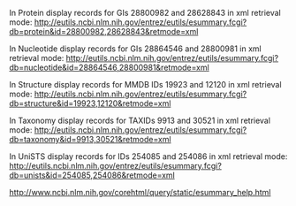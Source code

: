 In Protein display records for GIs 28800982 and 28628843 in xml retrieval mode:
http://eutils.ncbi.nlm.nih.gov/entrez/eutils/esummary.fcgi?db=protein&id=28800982,28628843&retmode=xml

In Nucleotide display records for GIs 28864546 and 28800981 in xml retrieval mode:
http://eutils.ncbi.nlm.nih.gov/entrez/eutils/esummary.fcgi?db=nucleotide&id=28864546,28800981&retmode=xml

In Structure display records for MMDB IDs 19923 and 12120 in xml retrieval mode:
http://eutils.ncbi.nlm.nih.gov/entrez/eutils/esummary.fcgi?db=structure&id=19923,12120&retmode=xml

In Taxonomy display records for TAXIDs 9913 and 30521 in xml retrieval mode:
http://eutils.ncbi.nlm.nih.gov/entrez/eutils/esummary.fcgi?db=taxonomy&id=9913,30521&retmode=xml

In UniSTS display records for IDs 254085 and 254086 in xml retrieval mode:
http://eutils.ncbi.nlm.nih.gov/entrez/eutils/esummary.fcgi?db=unists&id=254085,254086&retmode=xml

http://www.ncbi.nlm.nih.gov/corehtml/query/static/esummary_help.html